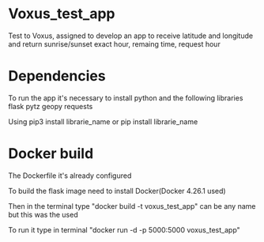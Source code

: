 # Voxus_test_app
Test to Voxus, assigned to develop an app to receive latitude and longitude and return sunrise/sunset exact hour, remaing time, request hour
# Dependencies

To run the app it's necessary to install python and the following libraries
flask
pytz
geopy
requests

Using pip3 install librarie_name or pip install librarie_name

# Docker build
The Dockerfile it's already configured

To build the flask image need to install Docker(Docker 4.26.1 used)

Then in the terminal type "docker build -t voxus_test_app" can be any name but this was the used

To run it type in terminal "docker run -d -p 5000:5000 voxus_test_app"
